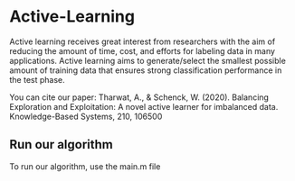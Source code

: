 # Active-Learning
Active learning receives great interest from researchers with the aim of reducing the amount of time, cost, and efforts for labeling data in many applications. Active learning aims to generate/select the smallest possible amount of training data that ensures strong classification performance in the test phase. 

You can cite our paper: Tharwat, A., & Schenck, W. (2020). Balancing Exploration and Exploitation: A novel active learner for imbalanced data. Knowledge-Based Systems, 210, 106500 

## Run our algorithm
To run our algorithm, use the main.m file
